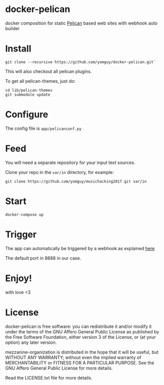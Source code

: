 # docker-pelican

docker composition for static [Pelican](https://github.com/getpelican/pelican-plugins) based web sites with webhook auto builder

# Install

```
git clone --recursive https://github.com/yomguy/docker-pelican.git`
```

This will also checkout all pelican plugins.

To get all pelican-themes, just do:

```
cd lib/pelican-themes
git submodule update
```

# Configure

The config file is `app/pelicanconf.py`

# Feed

You will need a separate repository for your input text sources.

Clone your repo in the `var/in` directory, for example:

```
git clone https://github.com/yomguy/musichacking2017.git var/in
```

# Start

```
docker-compose up
```

# Trigger

The app can automatically be triggered by a webhook as explained [here](https://github.com/yomguy/pelicangit)

The default port in 8888 in our case.

# Enjoy!

with love <3

# License

docker-pelican is free software: you can redistribute it and/or modify
it under the terms of the GNU Affero General Public License as published by
the Free Software Foundation, either version 3 of the License, or
(at your option) any later version.

mezzanine-organization is distributed in the hope that it will be useful,
but WITHOUT ANY WARRANTY; without even the implied warranty of
MERCHANTABILITY or FITNESS FOR A PARTICULAR PURPOSE.  See the
GNU Affero General Public License for more details.

Read the LICENSE.txt file for more details.
